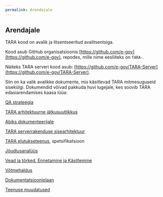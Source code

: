 ```yaml
---
permalink: Arendajale
---
```


## Arendajale

TARA kood on avalik ja litsentseeritud avalitsentsiga.

Kood asub GitHub organisatsioonis [https://github.com/e-gov](https://github.com/e-gov), repodes, mille nime eesliiteks on `TARA-`.

Näiteks TARA serveri kood asub: [https://github.com/e-gov/TARA-Server](https://github.com/e-gov/TARA-Server).

Siin on ka valik avalikke dokumente, mis käsitlevad TARA mitmesuguseid sisekülgi. Dokumendid võivad pakkuda huvi lugejale, kes soovib TARA edasiarendamises kaasa lüüa:

[QA strateegia](QaStrateegia)

[TARA arhitektuurne jätkusuutlikkus](Jatkusuutlikkus)<br>

[Abiks dokumenteerijale](Dokuabi)

[TARA serverrakenduse sisearhitektuur](Sisearhitektuur)

[TARA elutukseteenus](Elutukse), spetsifikatsioon<br>

[Jõudlusanalüüs](Joudlus)<br>

[Vead ja tõrked. Ennetamine ja Käsitlemine](Veakasitlus)<br>

[Võtmehaldus](Votmehaldus)<br>

[Dokumentatsiooniplaan](Dok-plaan)

[Teenuse muudatused](Muutmine)
